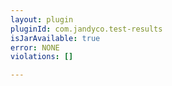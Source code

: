 ```yaml
---
layout: plugin
pluginId: com.jandyco.test-results
isJarAvailable: true
error: NONE
violations: []

---
```

